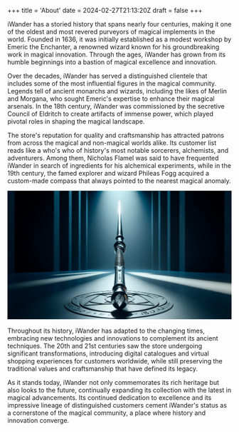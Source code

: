 +++
title = 'About'
date = 2024-02-27T21:13:20Z
draft = false
+++

iWander has a storied history that spans nearly four centuries, making it one of the oldest and most revered purveyors of magical implements in the world. Founded in 1636, it was initially established as a modest workshop by Emeric the Enchanter, a renowned wizard known for his 
groundbreaking work in magical innovation. Through the ages, iWander has grown from its humble beginnings into a bastion of magical excellence and innovation.

Over the decades, iWander has served a distinguished clientele that includes some of the most influential figures in the magical community. Legends tell of ancient monarchs and wizards, including the likes of Merlin and Morgana, who sought Emeric's expertise to enhance their magical 
arsenals. In the 18th century, iWander was commissioned by the secretive Council of Eldritch to create artifacts of immense power, which played pivotal roles in shaping the magical landscape.

The store's reputation for quality and craftsmanship has attracted patrons from across the magical and non-magical worlds alike. Its customer list reads like a who's who of history's most notable sorcerers, alchemists, and adventurers. Among them, Nicholas Flamel was said to have frequented iWander in search of ingredients for his alchemical experiments, while in the 19th century, the famed explorer and wizard Phileas Fogg acquired a custom-made compass that always pointed to the nearest magical anomaly.

![Modern Wand](wand.jpg "Modern Wand")

Throughout its history, iWander has adapted to the changing times, embracing new technologies and innovations to complement its ancient techniques. The 20th and 21st centuries saw the store undergoing significant transformations, introducing digital catalogues and virtual shopping experiences for customers worldwide, while still preserving the traditional values and craftsmanship that have defined its legacy.

As it stands today, iWander not only commemorates its rich heritage but also looks to the future, continually expanding its collection with the latest in magical advancements. Its continued dedication to excellence and its impressive lineage of distinguished customers cement iWander's status as a cornerstone of the magical community, a place where history and innovation converge.
